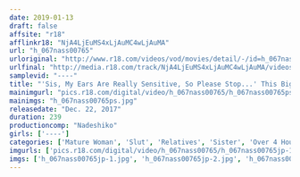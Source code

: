 ```yaml
---
date: 2019-01-13
draft: false
affsite: "r18"
afflinkr18: "NjA4LjEuMS4xLjAuMC4wLjAuMA"
url: "h_067nass00765"
urloriginal: "http://www.r18.com/videos/vod/movies/detail/-/id=h_067nass00765"
urlfinal: "http://media.r18.com/track/NjA4LjEuMS4xLjAuMC4wLjAuMA/videos/vod/movies/detail/-/id=h_067nass00765"
samplevid: "----"
title: "'Sis, My Ears Are Really Sensitive, So Please Stop...' This Big Sister Was Jealous Of Her Little Sister's Happy Marriage, And Decided To Lure Her Brother-In-Law To Temptation And Made Him Stimulate Her G-Spots Until She Flipped Her Horny Switch, And All Hell Was About To Break Loose"
mainimgurl: "pics.r18.com/digital/video/h_067nass00765/h_067nass00765ps.jpg"
mainimgs: "h_067nass00765ps.jpg"
releasedate: "Dec. 22, 2017"
duration: 239
productioncomp: "Nadeshiko"
girls: ['----']
categories: ['Mature Woman', 'Slut', 'Relatives', 'Sister', 'Over 4 Hours']
imgurls: ['pics.r18.com/digital/video/h_067nass00765/h_067nass00765jp-1.jpg', 'pics.r18.com/digital/video/h_067nass00765/h_067nass00765jp-2.jpg', 'pics.r18.com/digital/video/h_067nass00765/h_067nass00765jp-3.jpg', 'pics.r18.com/digital/video/h_067nass00765/h_067nass00765jp-4.jpg', 'pics.r18.com/digital/video/h_067nass00765/h_067nass00765jp-5.jpg', 'pics.r18.com/digital/video/h_067nass00765/h_067nass00765jp-6.jpg', 'pics.r18.com/digital/video/h_067nass00765/h_067nass00765jp-7.jpg', 'pics.r18.com/digital/video/h_067nass00765/h_067nass00765jp-8.jpg', 'pics.r18.com/digital/video/h_067nass00765/h_067nass00765jp-9.jpg', 'pics.r18.com/digital/video/h_067nass00765/h_067nass00765jp-10.jpg', 'pics.r18.com/digital/video/h_067nass00765/h_067nass00765jp-11.jpg', 'pics.r18.com/digital/video/h_067nass00765/h_067nass00765jp-12.jpg', 'pics.r18.com/digital/video/h_067nass00765/h_067nass00765jp-13.jpg', 'pics.r18.com/digital/video/h_067nass00765/h_067nass00765jp-14.jpg', 'pics.r18.com/digital/video/h_067nass00765/h_067nass00765jp-15.jpg', 'pics.r18.com/digital/video/h_067nass00765/h_067nass00765jp-16.jpg', 'pics.r18.com/digital/video/h_067nass00765/h_067nass00765jp-17.jpg', 'pics.r18.com/digital/video/h_067nass00765/h_067nass00765jp-18.jpg', 'pics.r18.com/digital/video/h_067nass00765/h_067nass00765jp-19.jpg', 'pics.r18.com/digital/video/h_067nass00765/h_067nass00765jp-20.jpg']
imgs: ['h_067nass00765jp-1.jpg', 'h_067nass00765jp-2.jpg', 'h_067nass00765jp-3.jpg', 'h_067nass00765jp-4.jpg', 'h_067nass00765jp-5.jpg', 'h_067nass00765jp-6.jpg', 'h_067nass00765jp-7.jpg', 'h_067nass00765jp-8.jpg', 'h_067nass00765jp-9.jpg', 'h_067nass00765jp-10.jpg', 'h_067nass00765jp-11.jpg', 'h_067nass00765jp-12.jpg', 'h_067nass00765jp-13.jpg', 'h_067nass00765jp-14.jpg', 'h_067nass00765jp-15.jpg', 'h_067nass00765jp-16.jpg', 'h_067nass00765jp-17.jpg', 'h_067nass00765jp-18.jpg', 'h_067nass00765jp-19.jpg', 'h_067nass00765jp-20.jpg']
---
```


